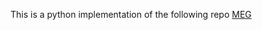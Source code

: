 This is a python implementation of the following repo [MEG](https://github.com/abinashagasti/Multiplayer_Reach_Avoid/tree/master/MEG)
